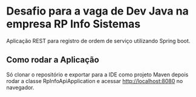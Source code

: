 # Desafio para a vaga de Dev Java na empresa RP Info Sistemas

Aplicação REST para registro de ordem de serviço utilizando Spring boot.

## Como rodar a Aplicação
Só clonar o repositório e exportar para a IDE como projeto Maven depois rodar a classe RpInfoApiApplication e acessar [http://localhost:8080](http://localhost:8080) no navegador.

